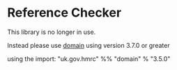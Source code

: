 # Reference Checker

This library is no longer in use.

Instead please use [domain](http://github.com/hmrc/domain) using version 3.7.0 or greater

using the import: "uk.gov.hmrc" %% "domain" % "3.5.0"
